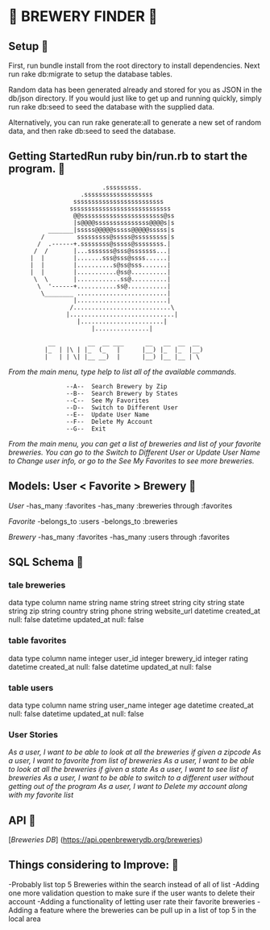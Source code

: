 # :beer: BREWERY FINDER :beer:

## Setup :beers:

First, run bundle install from the root directory to install dependencies. Next run rake db:migrate to setup the database tables.

Random data has been generated already and stored for you as JSON in the db/json directory. If you would just like to get up and running quickly, simply run rake db:seed to seed the database with the supplied data.

Alternatively, you can run rake generate:all to generate a new set of random data, and then rake db:seed to seed the database.


## Getting StartedRun ruby bin/run.rb to start the program. :beers:

                              .sssssssss.
                        .sssssssssssssssssss
                      sssssssssssssssssssssssss
                     ssssssssssssssssssssssssssss
                      @@sssssssssssssssssssssss@ss
                      |s@@@@sssssssssssssss@@@@s|s
               _______|sssss@@@@@sssss@@@@@sssss|s
             /         sssssssss@sssss@sssssssss|s
            /  .------+.ssssssss@sssss@ssssssss.|
           /  /       |...sssssss@sss@sssssss...|
          |  |        |.......sss@sss@ssss......|
          |  |        |..........s@ss@sss.......|
          |  |        |...........@ss@..........|
           \  \       |............ss@..........|
            \  '------+...........ss@...........|
             \________ .........................|
                      |.........................|
                     /...........................\
                    |.............................|
                       |.......................|
                           |...............|

               __         __  __ ___      __   __  __  __
              |_  | |\ | |_  (_   |      |__) |_  |_  |__)
              |   | | \| |__ __)  |      |__) |__ |__ | \

*From the main menu, type help to list all of the available commands.*

                    --A--  Search Brewery by Zip
                    --B--  Search Brewery by States
                    --C--  See My Favorites
                    --D--  Switch to Different User
                    --E--  Update User Name
                    --F--  Delete My Account
                    --G--  Exit

*From the main menu, you can get a list of breweries and list of your favorite breweries. You can go to the Switch to Different User or Update User Name to Change user info, or go to the See My Favorites to see more breweries.*

## Models: User < Favorite > Brewery :beers:

*User*
-has_many :favorites
-has_many :breweries through :favorites

*Favorite*
-belongs_to :users
-belongs_to :breweries

*Brewery*
-has_many :favorites
-has_many :users through :favorites

## SQL Schema :beers:
  ### tale breweries
  data type   column name
  string       name
  string       street
  string       city
  string       state
  string       zip
  string       country
  string       phone
  string       website_url
  datetime     created_at     null: false
  datetime     updated_at     null: false
    
  ### table favorites
  data type   column name
  integer     user_id
  integer     brewery_id
  integer     rating
  datetime    created_at      null: false
  datetime    updated_at      null: false

  ### table users  
data type  column name 
string     user_name
integer    age
datetime   created_at   null: false
datetime   updated_at   null: false

### User Stories

*As a user, I want to be able to look at all the breweries if given a zipcode*
*As a user, I want to favorite from list of breweries*
*As a user, I want to be able to look at all the breweries if given a state*
*As a user, I want to see list of breweries*
*As a user, I want to be able to switch to a different user without getting out of the program*
*As a user, I want to Delete my account along with my favorite list*

## API :beers:
[*Breweries DB*]
(https://api.openbrewerydb.org/breweries)


## Things considering to Improve:  :beers:

-Probably list top 5 Breweries within the search instead of all of list
-Adding one more validation question to make sure if the user wants to delete their account 
-Adding a functionality of letting user rate their favorite breweries
-Adding a feature where the breweries can be pull up in a list of top 5 in the local area
